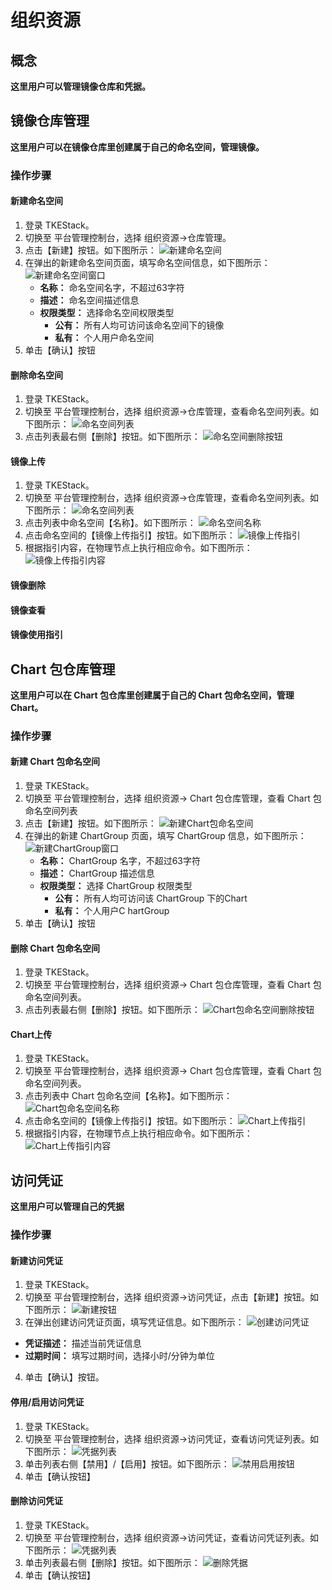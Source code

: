 

# 组织资源

## 概念
**这里用户可以管理镜像仓库和凭据。**

## 镜像仓库管理
**这里用户可以在镜像仓库里创建属于自己的命名空间，管理镜像。**

### 操作步骤
#### 新建命名空间
  1. 登录 TKEStack。
  2. 切换至 平台管理控制台，选择 组织资源->仓库管理。
  3. 点击【新建】按钮。如下图所示：
      ![新建命名空间](../../../../images/新建命名空间.png)
  4. 在弹出的新建命名空间页面，填写命名空间信息，如下图所示：
      ![新建命名空间窗口](../../../../images/新建命名空间窗口.png)
     + **名称：** 命名空间名字，不超过63字符
     + **描述：** 命名空间描述信息
     + **权限类型：** 选择命名空间权限类型
       + **公有：** 所有人均可访问该命名空间下的镜像
       + **私有：** 个人用户命名空间
  5. 单击【确认】按钮
 #### 删除命名空间
  1. 登录 TKEStack。
  2. 切换至 平台管理控制台，选择 组织资源->仓库管理，查看命名空间列表。如下图所示：
      ![命名空间列表](../../../../images/命名空间列表.png)
  3. 点击列表最右侧【删除】按钮。如下图所示：
      ![命名空间删除按钮](../../../../images/命名空间删除按钮.png)
#### 镜像上传
  1. 登录 TKEStack。
  2. 切换至 平台管理控制台，选择 组织资源->仓库管理，查看命名空间列表。如下图所示：
      ![命名空间列表](../../../../images/命名空间列表.png)
  3. 点击列表中命名空间【名称】。如下图所示：
      ![命名空间名称](../../../../images/命名空间名称.png)
  4. 点击命名空间的【镜像上传指引】按钮。如下图所示：
      ![镜像上传指引](../../../../images/镜像上传指引.png)
  5. 根据指引内容，在物理节点上执行相应命令。如下图所示：
      ![镜像上传指引内容](../../../../images/镜像上传指引内容.png)
#### 镜像删除
#### 镜像查看
#### 镜像使用指引

## Chart 包仓库管理
**这里用户可以在 Chart 包仓库里创建属于自己的 Chart 包命名空间，管理 Chart。**

### 操作步骤
#### 新建 Chart 包命名空间
  1. 登录 TKEStack。
  2. 切换至 平台管理控制台，选择 组织资源-> Chart 包仓库管理，查看 Chart 包命名空间列表
  3. 点击【新建】按钮。如下图所示：
      ![新建Chart包命名空间](../../../../images/新建Chart包命名空间.png)
  4. 在弹出的新建 ChartGroup 页面，填写 ChartGroup 信息，如下图所示：
      ![新建ChartGroup窗口](../../../../images/新建ChartGroup窗口.png)
     + **名称：** ChartGroup 名字，不超过63字符
     + **描述：** ChartGroup 描述信息
     + **权限类型：** 选择 ChartGroup 权限类型
       + **公有：** 所有人均可访问该 ChartGroup 下的Chart
       + **私有：** 个人用户C hartGroup
  5. 单击【确认】按钮
 #### 删除 Chart 包命名空间
  1. 登录 TKEStack。
  2. 切换至 平台管理控制台，选择 组织资源-> Chart 包仓库管理，查看 Chart 包命名空间列表。
  3. 点击列表最右侧【删除】按钮。如下图所示：
      ![Chart包命名空间删除按钮](../../../../images/Chart包命名空间删除按钮.png)
#### Chart上传
  1. 登录 TKEStack。
  2. 切换至 平台管理控制台，选择 组织资源-> Chart 包仓库管理，查看 Chart 包命名空间列表。
  3. 点击列表中 Chart 包命名空间【名称】。如下图所示：
      ![Chart包命名空间名称](../../../../images/Chart包命名空间名称.png)
  4. 点击命名空间的【镜像上传指引】按钮。如下图所示：
      ![Chart上传指引](../../../../images/Chart上传指引.png)
  5. 根据指引内容，在物理节点上执行相应命令。如下图所示：
      ![Chart上传指引内容](../../../../images/Chart上传指引内容.png)



## 访问凭证
**这里用户可以管理自己的凭据**
### 操作步骤
#### 新建访问凭证
  1. 登录 TKEStack。
  2. 切换至 平台管理控制台，选择 组织资源->访问凭证，点击【新建】按钮。如下图所示：
      ![新建按钮](../../../../images/新建访问凭证.png)
  3. 在弹出创建访问凭证页面，填写凭证信息。如下图所示：
      ![创建访问凭证](../../../../images/创建访问凭证.png)
   + **凭证描述：** 描述当前凭证信息
   + **过期时间：** 填写过期时间，选择小时/分钟为单位
  4. 单击【确认】按钮。
#### 停用/启用访问凭证
  1. 登录 TKEStack。
  2. 切换至 平台管理控制台，选择 组织资源->访问凭证，查看访问凭证列表。如下图所示：
      ![凭据列表](../../../../images/凭据列表.png)
  3. 单击列表右侧【禁用】/【启用】按钮。如下图所示：
      ![禁用启用按钮](../../../../images/禁用启用.png)
  4. 单击【确认按钮】
#### 删除访问凭证
  1. 登录 TKEStack。
  2. 切换至 平台管理控制台，选择 组织资源->访问凭证，查看访问凭证列表。如下图所示：
      ![凭据列表](../../../../images/凭据列表.png)
  3. 单击列表最右侧【删除】按钮。如下图所示：
      ![删除凭据](../../../../images/删除凭据.png)
  4. 单击【确认按钮】
